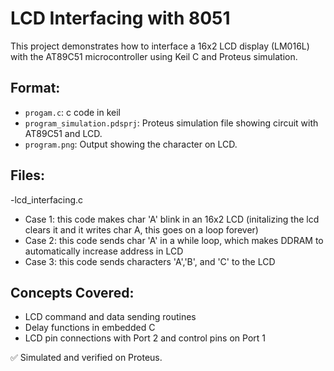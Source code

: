# LCD Interfacing with 8051

This project demonstrates how to interface a 16x2 LCD display (LM016L) with the AT89C51 microcontroller using Keil C and Proteus simulation.

## Format:
- `progam.c`: c code in keil
- `program_simulation.pdsprj`: Proteus simulation file showing circuit with AT89C51 and LCD.
- `program.png`: Output showing the character on LCD.
  
## Files:
-lcd_interfacing.c
  - Case 1: this code makes char 'A' blink in an 16x2 LCD (initalizing the lcd clears it and it writes char A, this goes on a loop forever)
  - Case 2: this code sends char 'A' in a while loop, which makes DDRAM to automatically increase address in LCD
  - Case 3: this code sends characters 'A','B', and 'C' to the LCD
## Concepts Covered:
- LCD command and data sending routines
- Delay functions in embedded C
- LCD pin connections with Port 2 and control pins on Port 1

✅ Simulated and verified on Proteus.

